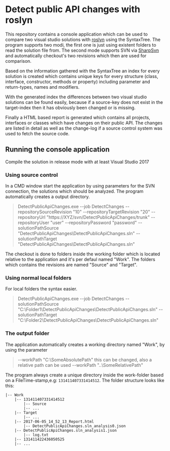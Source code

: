Detect public API changes with roslyn
============================
This repository contains a console application which can be used to compare two visual studio solutions with [roslyn](https://github.com/dotnet/roslyn) using the SyntaxTree. The program supports two modi, the first one is just using existent folders to read the solution file from. The second mode supports SVN via [SharpSvn](https://sharpsvn.open.collab.net/) and automatically checkout's two revisions which then are used for comparison.

Based on the information gathered with the SyntaxTree an index for every solution is created which contains unique keys for every structure (class, interface, constructor, methods or property) including parameter and return-types, names and modifiers.

With the generated index the differences between two visual studio solutions can be found easily, because if a source-key does not exist in the target-index then it has obviously been changed or is missing.

Finally a HTML based report is generated which contains all projects, interfaces or classes which have changes on their public API. The changes are listed in detail as well as the change-log if a source control system was used to fetch the source code.

Running the console application
------------------------------------------------
Compile the solution in release mode with at least Visual Studio 2017

### Using source control
In a CMD window start the application by using parameters for the SVN connection, the solutions which should be analyzed. The program automatically creates a output directory.
> DetectPublicApiChanges.exe --job DetectChanges --repositorySourceRevision "10" --repositoryTargetRevision "20" --repositoryUrl "https://XYZ/svn/DetectPublicApiChanges/trunk" --repositoryUser "user" --repositoryPassword "password" --solutionPathSource "DetectPublicApiChanges\DetectPublicApiChanges.sln" --solutionPathTarget "DetectPublicApiChanges\DetectPublicApiChanges.sln"

The checkout is done to folders inside the working folder which is located relative to the application and it's per defaul named "Work". The folders which contains the revisions are named "Source" and "Target".

### Using normal local folders
For local folders the syntax easier.
> DetectPublicApiChanges.exe --job DetectChanges --solutionPathSource "C:\Folder1\DetectPublicApiChanges\DetectPublicApiChanges.sln" --solutionPathTarget "C:\Folder2\DetectPublicApiChanges\DetectPublicApiChanges.sln"

### The output folder
The application automatically creates a working directory named "Work", by using the parameter
> --workPath "C:\SomeAbsolutePath"
this can be changed, also a relative path can be used
> --workPath "..\SomeRelativePath"

The program always create a unique directory inside the work-folder based on a FileTime-stamp,e.g: `131411407331414512`. The folder structure looks like this:
```
|-- Work
    |-- 131411407331414512
        |-- Source
		|-- ...
	|-- Target
		|-- ...
	|-- 2017-06-05_14_52_13_Report.html
        |-- DetectPublicApiChanges.sln_analysis0.json
	|-- DetectPublicApiChanges.sln_analysis1.json
        |-- log.txt
    |-- 131411422436050525
	|-- ...
```
